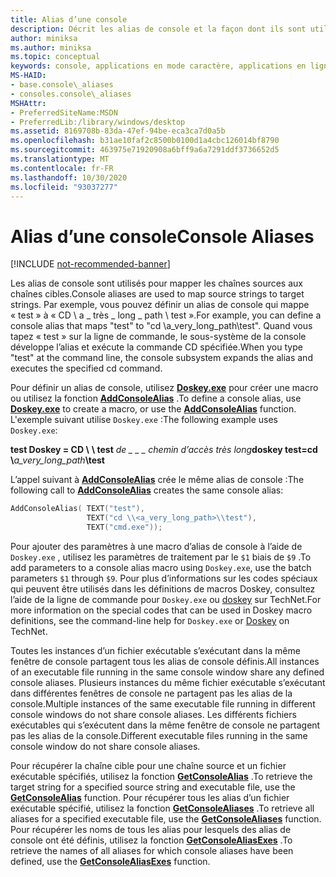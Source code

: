 ```yaml
---
title: Alias d’une console
description: Décrit les alias de console et la façon dont ils sont utilisés pour mapper les chaînes sources aux chaînes cibles.
author: miniksa
ms.author: miniksa
ms.topic: conceptual
keywords: console, applications en mode caractère, applications en ligne de commande, applications de terminal, API console
MS-HAID:
- base.console\_aliases
- consoles.console\_aliases
MSHAttr:
- PreferredSiteName:MSDN
- PreferredLib:/library/windows/desktop
ms.assetid: 8169708b-83da-47ef-94be-eca3ca7d0a5b
ms.openlocfilehash: b31ae10faf2c8500b0100d1a4cbc126014bf8790
ms.sourcegitcommit: 463975e71920908a6bff9a6a7291ddf3736652d5
ms.translationtype: MT
ms.contentlocale: fr-FR
ms.lasthandoff: 10/30/2020
ms.locfileid: "93037277"
---
```

# <a name="console-aliases"></a><span data-ttu-id="bbe63-104">Alias d’une console</span><span class="sxs-lookup"><span data-stu-id="bbe63-104">Console Aliases</span></span>

[!INCLUDE [not-recommended-banner](./includes/not-recommended-banner.md)]

<span data-ttu-id="bbe63-105">Les alias de console sont utilisés pour mapper les chaînes sources aux chaînes cibles.</span><span class="sxs-lookup"><span data-stu-id="bbe63-105">Console aliases are used to map source strings to target strings.</span></span> <span data-ttu-id="bbe63-106">Par exemple, vous pouvez définir un alias de console qui mappe « test » à « CD \\ a \_ très \_ long \_ path \\ test ».</span><span class="sxs-lookup"><span data-stu-id="bbe63-106">For example, you can define a console alias that maps "test" to "cd \\a\_very\_long\_path\\test".</span></span> <span data-ttu-id="bbe63-107">Quand vous tapez « test » sur la ligne de commande, le sous-système de la console développe l’alias et exécute la commande CD spécifiée.</span><span class="sxs-lookup"><span data-stu-id="bbe63-107">When you type "test" at the command line, the console subsystem expands the alias and executes the specified cd command.</span></span>

<span data-ttu-id="bbe63-108">Pour définir un alias de console, utilisez [**Doskey.exe**](https://docs.microsoft.com/windows-server/administration/windows-commands/doskey) pour créer une macro ou utilisez la fonction [**AddConsoleAlias**](addconsolealias.md) .</span><span class="sxs-lookup"><span data-stu-id="bbe63-108">To define a console alias, use [**Doskey.exe**](https://docs.microsoft.com/windows-server/administration/windows-commands/doskey) to create a macro, or use the [**AddConsoleAlias**](addconsolealias.md) function.</span></span> <span data-ttu-id="bbe63-109">L'exemple suivant utilise `Doskey.exe` :</span><span class="sxs-lookup"><span data-stu-id="bbe63-109">The following example uses `Doskey.exe`:</span></span>

<span data-ttu-id="bbe63-110">**test Doskey = CD \\** **\\ test** <em>de \_ \_ \_ chemin d’accès très long</em></span><span class="sxs-lookup"><span data-stu-id="bbe63-110">**doskey test=cd \\**<em>a\_very\_long\_path</em>**\\test**</span></span>

<span data-ttu-id="bbe63-111">L’appel suivant à [**AddConsoleAlias**](addconsolealias.md) crée le même alias de console :</span><span class="sxs-lookup"><span data-stu-id="bbe63-111">The following call to [**AddConsoleAlias**](addconsolealias.md) creates the same console alias:</span></span>

``` C
AddConsoleAlias( TEXT("test"),
                 TEXT("cd \\<a_very_long_path>\\test"),
                 TEXT("cmd.exe"));
```

<span data-ttu-id="bbe63-112">Pour ajouter des paramètres à une macro d’alias de console à l’aide de `Doskey.exe` , utilisez les paramètres de traitement par le `$1` biais de `$9` .</span><span class="sxs-lookup"><span data-stu-id="bbe63-112">To add parameters to a console alias macro using `Doskey.exe`, use the batch parameters `$1` through `$9`.</span></span> <span data-ttu-id="bbe63-113">Pour plus d’informations sur les codes spéciaux qui peuvent être utilisés dans les définitions de macros Doskey, consultez l’aide de la ligne de commande pour `Doskey.exe` ou [doskey](https://go.microsoft.com/fwlink/p/?linkid=196265) sur TechNet.</span><span class="sxs-lookup"><span data-stu-id="bbe63-113">For more information on the special codes that can be used in Doskey macro definitions, see the command-line help for `Doskey.exe` or [Doskey](https://go.microsoft.com/fwlink/p/?linkid=196265) on TechNet.</span></span>

<span data-ttu-id="bbe63-114">Toutes les instances d’un fichier exécutable s’exécutant dans la même fenêtre de console partagent tous les alias de console définis.</span><span class="sxs-lookup"><span data-stu-id="bbe63-114">All instances of an executable file running in the same console window share any defined console aliases.</span></span> <span data-ttu-id="bbe63-115">Plusieurs instances du même fichier exécutable s’exécutant dans différentes fenêtres de console ne partagent pas les alias de la console.</span><span class="sxs-lookup"><span data-stu-id="bbe63-115">Multiple instances of the same executable file running in different console windows do not share console aliases.</span></span> <span data-ttu-id="bbe63-116">Les différents fichiers exécutables qui s’exécutent dans la même fenêtre de console ne partagent pas les alias de la console.</span><span class="sxs-lookup"><span data-stu-id="bbe63-116">Different executable files running in the same console window do not share console aliases.</span></span>

<span data-ttu-id="bbe63-117">Pour récupérer la chaîne cible pour une chaîne source et un fichier exécutable spécifiés, utilisez la fonction [**GetConsoleAlias**](getconsolealias.md) .</span><span class="sxs-lookup"><span data-stu-id="bbe63-117">To retrieve the target string for a specified source string and executable file, use the [**GetConsoleAlias**](getconsolealias.md) function.</span></span> <span data-ttu-id="bbe63-118">Pour récupérer tous les alias d’un fichier exécutable spécifié, utilisez la fonction [**GetConsoleAliases**](getconsolealiases.md) .</span><span class="sxs-lookup"><span data-stu-id="bbe63-118">To retrieve all aliases for a specified executable file, use the [**GetConsoleAliases**](getconsolealiases.md) function.</span></span> <span data-ttu-id="bbe63-119">Pour récupérer les noms de tous les alias pour lesquels des alias de console ont été définis, utilisez la fonction [**GetConsoleAliasExes**](getconsolealiasexes.md) .</span><span class="sxs-lookup"><span data-stu-id="bbe63-119">To retrieve the names of all aliases for which console aliases have been defined, use the [**GetConsoleAliasExes**](getconsolealiasexes.md) function.</span></span>
